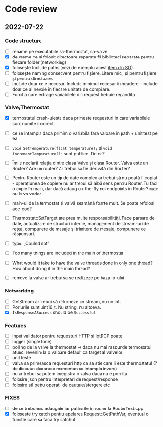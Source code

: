 # Code review

## 2022-07-22

### Code structure

- [ ] rename pe executabile sa-thermostat, sa-valve
- [x] de vreme ce ai folosit directoare separate fă biblioteci separate pentru fiecare folder (networking)
- [x] folosește Include paths (vezi de exemplu acest [item din SO](https://stackoverflow.com/questions/13703647/how-to-properly-add-include-directories-with-cmake)).
- [ ] folosește naming consecvent pentru fișiere. Litere mici, și pentru fișiere și pentru directoare.
- [ ] include doar ce e necesar. Include minimul necesar în headere - include doar ce ai nevoie în fiecare unitate de compilare.
- [ ] Functia care extrage variabilele din request trebuie regandita

### Valve/Thermostat

- [x] termostatul crash-uieste daca primeste requesturi in care variabilele sunt numite incorect
- [ ] ce se intampla daca primim o variabila fara valoare in path + unit test pe ea
- [ ] `void SetTemperature(float temperature);` și `void IncrementTemperature();` sunt publice. De ce?
- [ ] Îmi e neclară relația dintre clasa Valve și clasa Router. Valva este un Router? Are un router? Ar trebui să fie derivată din Router?
- [ ] Pentru Router este un tip de date complex ar trebui să nu poată fi copiat - operațiunea de copiere nu ar trebui să aibă sens pentru Router. Tu faci o copie în main, dar dacă adaug on-the-fly noi endpoints în Router? `main` nu le va vedea.
- [ ] main-ul de la termostat și valvă seamănă foarte mult. Se poate refolosi acel cod?
- [ ] Thermostat::SetTarget are prea multe responsabilități. Face parsare de date, actualizare de structuri interne, management de stream-uri de rețea, compunere de mesaje și trimitere de mesaje, compunere de răspunsuri.
- [ ] typo: „Coulnd not”
- [ ] Too many things are included in the main of thermostat
- [ ] What would it take to have the valve threads done in only one thread? How about doing it in the main thread?
- [ ] remove la valve ar trebui sa se realizeze pe baza ip-ului


### Networking

- [ ] GetStream ar trebui să returneze un stream, nu un int.
- [ ] Porturile sunt uint16_t. Nu string, nu altceva.
- [x] `IsResponseASuccess` should be `Successful`

### Features

- [ ] input validator pentru requesturi HTTP si IotDCP poate
- [ ] logger (single tone)
- [ ] polling de la valve la thermostat -> daca nu mai raspunde termostatul atunci revenim la o valoare default ca target al valvelor
- [ ] unit teste
- [ ] valva sa primeasca requesturi http ca sa stie care ii este thermostatul (? de discutat deoarece momentan se intampla invers)
- [ ] nu ar trebui sa putem inregistra o valva daca nu e pornita
- [ ] folosire json pentru interpretari de request/response
- [ ] folosire stl petru operatii de cautare/stergere etc

### FIXES 

- [ ] de ce trebuiesc adaugate iar pathurile in router la RouterTest.cpp
- [x] foloseste try catch pentru apelarea Request::GetPathVar, eventual o functie care sa faca try catchul
